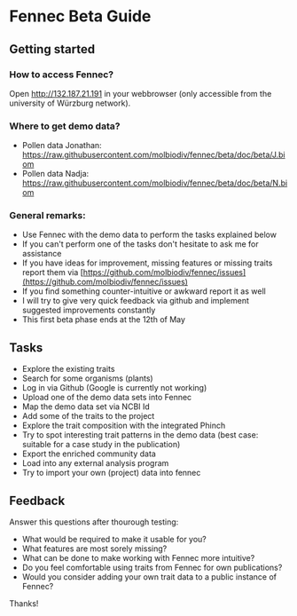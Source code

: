 # Fennec Beta Guide
## Getting started
### How to access Fennec?
Open <http://132.187.21.191> in your webbrowser (only accessible from the university of Würzburg network).

### Where to get demo data?
- Pollen data Jonathan: <https://raw.githubusercontent.com/molbiodiv/fennec/beta/doc/beta/J.biom>
- Pollen data Nadja: <https://raw.githubusercontent.com/molbiodiv/fennec/beta/doc/beta/N.biom>

### General remarks:
 - Use Fennec with the demo data to perform the tasks explained below
 - If you can't perform one of the tasks don't hesitate to ask me for assistance
 - If you have ideas for improvement, missing features or missing traits report them via [https://github.com/molbiodiv/fennec/issues](https://github.com/molbiodiv/fennec/issues)
 - If you find something counter-intuitive or awkward report it as well
 - I will try to give very quick feedback via github and implement suggested improvements constantly
 - This first beta phase ends at the 12th of May
 
## Tasks
 - Explore the existing traits
 - Search for some organisms (plants)
 - Log in via Github (Google is currently not working)
 - Upload one of the demo data sets into Fennec
 - Map the demo data set via NCBI Id
 - Add some of the traits to the project
 - Explore the trait composition with the integrated Phinch
 - Try to spot interesting trait patterns in the demo data (best case: suitable for a case study in the publication)
 - Export the enriched community data
 - Load into any external analysis program
 - Try to import your own (project) data into fennec
 
## Feedback
Answer this questions after thourough testing:

 - What would be required to make it usable for you?
 - What features are most sorely missing?
 - What can be done to make working with Fennec more intuitive?
 - Do you feel comfortable using traits from Fennec for own publications?
 - Would you consider adding your own trait data to a public instance of Fennec?

Thanks!